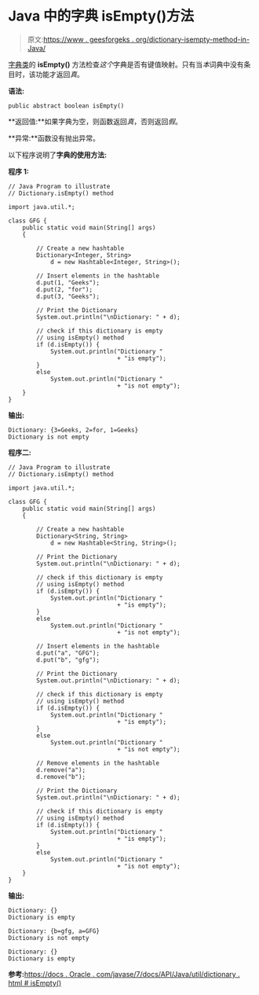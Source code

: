 # Java 中的字典 isEmpty()方法

> 原文:[https://www . geesforgeks . org/dictionary-isempty-method-in-Java/](https://www.geeksforgeeks.org/dictionary-isempty-method-in-java/)

[字典类](https://www.geeksforgeeks.org/java-util-dictionary-class-java/)的 **isEmpty()** 方法检查*这个*字典是否有键值映射。只有当*本*词典中没有条目时，该功能才返回*真*。

**语法:**

```
public abstract boolean isEmpty()
```

**返回值:**如果字典为空，则函数返回*真*，否则返回*假*。

**异常:**函数没有抛出异常。

以下程序说明了**字典的使用方法:**

**程序 1:**

```
// Java Program to illustrate
// Dictionary.isEmpty() method

import java.util.*;

class GFG {
    public static void main(String[] args)
    {

        // Create a new hashtable
        Dictionary<Integer, String>
            d = new Hashtable<Integer, String>();

        // Insert elements in the hashtable
        d.put(1, "Geeks");
        d.put(2, "for");
        d.put(3, "Geeks");

        // Print the Dictionary
        System.out.println("\nDictionary: " + d);

        // check if this dictionary is empty
        // using isEmpty() method
        if (d.isEmpty()) {
            System.out.println("Dictionary "
                               + "is empty");
        }
        else
            System.out.println("Dictionary "
                               + "is not empty");
    }
}
```

**输出:**

```
Dictionary: {3=Geeks, 2=for, 1=Geeks}
Dictionary is not empty

```

**程序二:**

```
// Java Program to illustrate
// Dictionary.isEmpty() method

import java.util.*;

class GFG {
    public static void main(String[] args)
    {

        // Create a new hashtable
        Dictionary<String, String>
            d = new Hashtable<String, String>();

        // Print the Dictionary
        System.out.println("\nDictionary: " + d);

        // check if this dictionary is empty
        // using isEmpty() method
        if (d.isEmpty()) {
            System.out.println("Dictionary "
                               + "is empty");
        }
        else
            System.out.println("Dictionary "
                               + "is not empty");

        // Insert elements in the hashtable
        d.put("a", "GFG");
        d.put("b", "gfg");

        // Print the Dictionary
        System.out.println("\nDictionary: " + d);

        // check if this dictionary is empty
        // using isEmpty() method
        if (d.isEmpty()) {
            System.out.println("Dictionary "
                               + "is empty");
        }
        else
            System.out.println("Dictionary "
                               + "is not empty");

        // Remove elements in the hashtable
        d.remove("a");
        d.remove("b");

        // Print the Dictionary
        System.out.println("\nDictionary: " + d);

        // check if this dictionary is empty
        // using isEmpty() method
        if (d.isEmpty()) {
            System.out.println("Dictionary "
                               + "is empty");
        }
        else
            System.out.println("Dictionary "
                               + "is not empty");
    }
}
```

**输出:**

```
Dictionary: {}
Dictionary is empty

Dictionary: {b=gfg, a=GFG}
Dictionary is not empty

Dictionary: {}
Dictionary is empty

```

**参考:**[https://docs . Oracle . com/javase/7/docs/API/Java/util/dictionary . html # isEmpty()](https://docs.oracle.com/javase/7/docs/api/java/util/Dictionary.html#isEmpty())